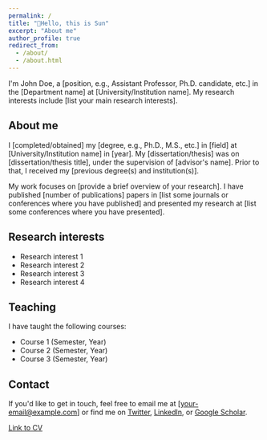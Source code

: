 ```yaml
---
permalink: /
title: "👋Hello, this is Sun"
excerpt: "About me"
author_profile: true
redirect_from: 
  - /about/
  - /about.html
---
```


I'm John Doe, a [position, e.g., Assistant Professor, Ph.D. candidate, etc.] in the [Department name] at [University/Institution name]. My research interests include [list your main research interests].


## About me

I [completed/obtained] my [degree, e.g., Ph.D., M.S., etc.] in [field] at [University/Institution name] in [year]. My [dissertation/thesis] was on [dissertation/thesis title], under the supervision of [advisor's name]. Prior to that, I received my [previous degree(s) and institution(s)].

My work focuses on [provide a brief overview of your research]. I have published [number of publications] papers in [list some journals or conferences where you have published] and presented my research at [list some conferences where you have presented].

## Research interests

- Research interest 1
- Research interest 2
- Research interest 3
- Research interest 4

## Teaching

I have taught the following courses:

- Course 1 (Semester, Year)
- Course 2 (Semester, Year)
- Course 3 (Semester, Year)

## Contact

If you'd like to get in touch, feel free to email me at [your-email@example.com] or find me on [Twitter](https://twitter.com/your_username), [LinkedIn](https://www.linkedin.com/in/your_username/), or [Google Scholar](https://scholar.google.com/citations?user=your_ID).

[Link to CV](/assets/docs/cv.pdf)

